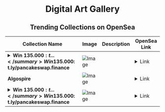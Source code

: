 <div align="center">

# Digital Art Gallery

## Trending Collections on OpenSea

| Collection Name                       | Image                                                                                     | Description                       | OpenSea Link                                                                                          |
|---------------------------------------|-------------------------------------------------------------------------------------------|-----------------------------------|--------------------------------------------------------------------------------------------------------|
| **<details><summary>Win 135.000$: t...</summary>Win 135.000$: t.ly/pancakeswap.finance</details>** | ![Image](https://i.seadn.io/s/raw/files/6bce7231aa8ebbc900dd028b9e5a8eea.png?w=500&auto=format?w=200&auto=format) |  | <details><summary>Link</summary>[Win 135.000$: t.ly/pancakeswap.finance](https://opensea.io/collection/win-135-000-t-ly-pancakeswap-finance-1693)</details> |
| **Algospire** | ![Image](https://i.seadn.io/s/raw/files/65c84433af6558bf00c83a81943a0c8b.png?w=500&auto=format?w=200&auto=format) |  | <details><summary>Link</summary>[Algospire](https://opensea.io/collection/algospire-1)</details> |
| **<details><summary>Win 135.000$: t...</summary>Win 135.000$: t.ly/pancakeswap.finance</details>** | ![Image](https://i.seadn.io/s/raw/files/6bce7231aa8ebbc900dd028b9e5a8eea.png?w=500&auto=format?w=200&auto=format) |  | <details><summary>Link</summary>[Win 135.000$: t.ly/pancakeswap.finance](https://opensea.io/collection/win-135-000-t-ly-pancakeswap-finance-1692)</details> |

</div>